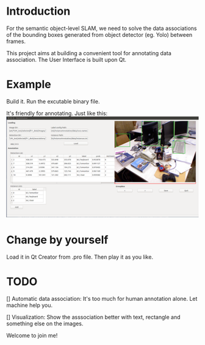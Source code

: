 # Introduction
For the semantic object-level SLAM, we need to solve the data associations of the bounding boxes generated from object detector (eg. Yolo) between frames.

This project aims at building a convenient tool for annotating data association. The User Interface is built upon Qt. 

# Example
Build it.
Run the excutable binary file.

It's friendly for annotating. Just like this:
![img](./.md/p1.png)


# Change by yourself
Load it in Qt Creator from .pro file. Then play it as you like.

# TODO
[] Automatic data association: 
It's too much for human annotation alone. Let machine help you.

[] Visualization: Show the asssociation better with text, rectangle and something else on the images.

Welcome to join me!
